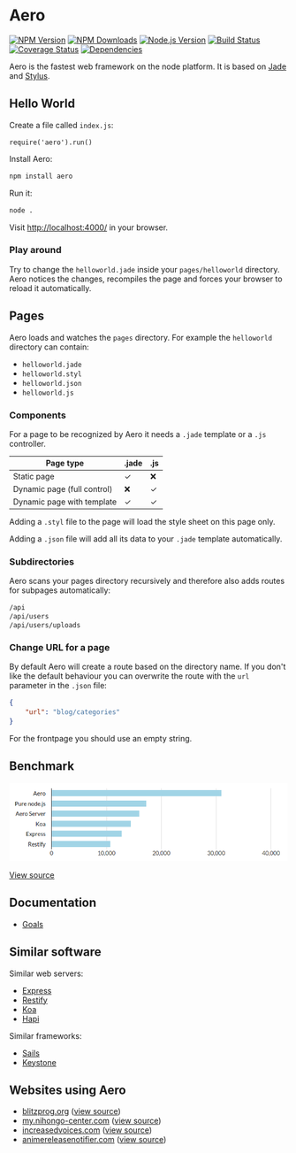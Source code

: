# Aero

[![NPM Version][npm-image]][npm-url]
[![NPM Downloads][downloads-image]][downloads-url]
[![Node.js Version][node-version-image]][node-version-url]
[![Build Status][travis-image]][travis-url]
[![Coverage Status][coveralls-image]][coveralls-url]
[![Dependencies][dependencies-image]][dependencies-url]

Aero is the fastest web framework on the node platform. It is based on [Jade](http://jade-lang.com/) and [Stylus](https://learnboost.github.io/stylus/).

## Hello World

Create a file called `index.js`:

```node
require('aero').run()
```

Install Aero:

```bash
npm install aero
```

Run it:

```bash
node .
```

Visit [http://localhost:4000/](http://localhost:4000/) in your browser.

### Play around

Try to change the `helloworld.jade` inside your `pages/helloworld` directory. Aero notices the changes, recompiles the page and forces your browser to reload it automatically.

## Pages

Aero loads and watches the `pages` directory. For example the `helloworld` directory can contain:

* `helloworld.jade`
* `helloworld.styl`
* `helloworld.json`
* `helloworld.js`

### Components

For a page to be recognized by Aero it needs a `.jade` template or a `.js` controller.

Page type                   | .jade | .js
--------------------------- | ------|-----
Static page                 | ✓     | ❌
Dynamic page (full control) | ❌     | ✓
Dynamic page with template  | ✓     | ✓

Adding a `.styl` file to the page will load the style sheet on this page only.

Adding a `.json` file will add all its data to your `.jade` template automatically.

### Subdirectories

Aero scans your pages directory recursively and therefore also adds routes for subpages automatically:

```
/api
/api/users
/api/users/uploads
```

### Change URL for a page

By default Aero will create a route based on the directory name. If you don't like the default behaviour you can overwrite the route with the `url` parameter in the `.json` file:

```json
{
	"url": "blog/categories"
}
```

For the frontpage you should use an empty string.

## Benchmark

![Aero vs. Express vs. Koa vs. Restify vs. Node](docs/benchmark.png "Shows requests per second. More is better. Tested with node 5.0.0 on ApacheBench.")

[View source](https://github.com/blitzprog/webserver-benchmarks)

## Documentation

* [Goals](https://github.com/blitzprog/aero/blob/master/docs/goals.md)

## Similar software

Similar web servers:

* [Express](http://expressjs.com/)
* [Restify](http://mcavage.me/node-restify/)
* [Koa](http://koajs.com/)
* [Hapi](http://hapijs.com/)

Similar frameworks:

* [Sails](http://sailsjs.org/)
* [Keystone](http://keystonejs.com/)

## Websites using Aero

* [blitzprog.org](http://blitzprog.org) ([view source](https://github.com/blitzprog/blitzprog.org))
* [my.nihongo-center.com](http://my.nihongo-center.com) ([view source](https://github.com/blitzprog/nihongo-center.com))
* [increasedvoices.com](http://increasedvoices.com) ([view source](https://github.com/blitzprog/increasedvoices.com))
* [animereleasenotifier.com](https://animereleasenotifier.com) ([view source](https://github.com/blitzprog/animereleasenotifier.com))

[npm-image]: https://img.shields.io/npm/v/aero.svg
[npm-url]: https://npmjs.org/package/aero
[node-version-image]: https://img.shields.io/node/v/aero.svg
[node-version-url]: http://nodejs.org/download/
[travis-image]: https://img.shields.io/travis/blitzprog/aero/master.svg
[travis-url]: https://travis-ci.org/blitzprog/aero
[coveralls-image]: https://img.shields.io/coveralls/blitzprog/aero/master.svg
[coveralls-url]: https://coveralls.io/r/blitzprog/aero?branch=master
[downloads-image]: https://img.shields.io/npm/dm/aero.svg
[downloads-url]: https://npmjs.org/package/aero
[dependencies-image]: https://david-dm.org/blitzprog/aero.svg
[dependencies-url]: https://david-dm.org/blitzprog/aero